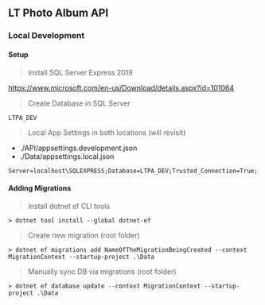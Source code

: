 ## LT Photo Album API

### Local Development

#### Setup

> Install SQL Server Express 2019

https://www.microsoft.com/en-us/Download/details.aspx?id=101064

> Create Database in SQL Server
```
LTPA_DEV
 ```

> Local App Settings in both locations (will revisit)

- ./API/appsettings.development.json
- ./Data/appsettings.local.json
  
``` 
Server=localhost\SQLEXPRESS;Database=LTPA_DEV;Trusted_Connection=True; 
```

#### Adding Migrations

> Install dotnet ef CLI tools
```
> dotnet tool install --global dotnet-ef
```

> Create new migration (root folder)
```
> dotnet ef migrations add NameOfTheMigrationBeingCreated --context MigrationContext --startup-project .\Data
```

> Manually sync DB via migrations (root folder)
```
> dotnet ef database update --context MigrationContext --startup-project .\Data
```

